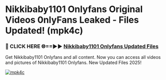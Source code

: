 # Nikkibaby1101 Onlyfans Original Videos 0nlyFans Leaked - Files Updated! (mpk4c)

<h3>🔴 CLICK HERE 🌐==►► <a href="https://tinyurl.com/2m67pmp6" rel="nofollow">Nikkibaby1101 Onlyfans Updated Files</a></h3>

Get Nikkibaby1101 Onlyfans and all content. Now you can access all videos and pictures of Nikkibaby1101 Onlyfans. New Updated Files 2025!

[![mpk4c](https://i.imgur.com/H4QAA4z.gif)](https://tinyurl.com/2m67pmp6)